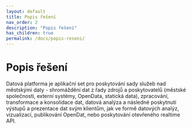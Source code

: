 ```yaml
---
layout: default
title: Popis řešení
nav_order: 2
description: "Popis řešení"
has_children: true
permalink: /docs/popis-reseni/
---
```


# Popis řešení

Datová platforma je aplikační set pro poskytování sady služeb nad městskými daty - shromáždění dat z řady zdrojů a poskytovatelů (městské společnosti, externí systémy, OpenData, statická data), zpracování, transformace a konsolidace dat, datová analýza a následné poskytnutí výstupů a prezentace dat svým klientům, jak ve formě datových analýz, vizualizací, publikování OpenDat, nebo poskytování otevřeného realtime API.